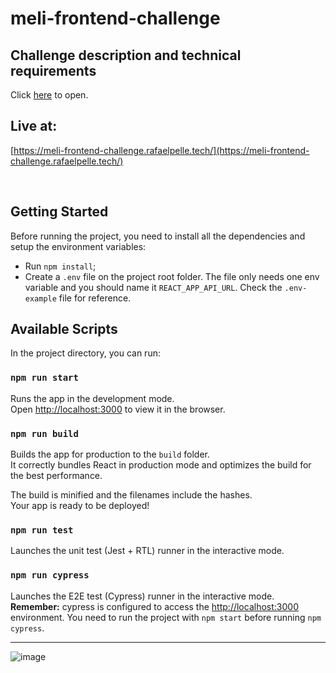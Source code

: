 # meli-frontend-challenge

## Challenge description and technical requirements

Click [here](challenge.pdf) to open.

## Live at:

[https://meli-frontend-challenge.rafaelpelle.tech/](https://meli-frontend-challenge.rafaelpelle.tech/)

<br>

## Getting Started

Before running the project, you need to install all the dependencies and setup the environment variables:

- Run `npm install`;
- Create a `.env` file on the project root folder. The file only needs one env variable and you should name it `REACT_APP_API_URL`. Check the `.env-example` file for reference.

## Available Scripts

In the project directory, you can run:

### `npm run start`

Runs the app in the development mode.\
Open [http://localhost:3000](http://localhost:3000) to view it in the browser.

### `npm run build`

Builds the app for production to the `build` folder.\
It correctly bundles React in production mode and optimizes the build for the best performance.

The build is minified and the filenames include the hashes.\
Your app is ready to be deployed!

### `npm run test`

Launches the unit test (Jest + RTL) runner in the interactive mode.

### `npm run cypress`

Launches the E2E test (Cypress) runner in the interactive mode. **Remember:** cypress is configured to access the [http://localhost:3000](http://localhost:3000) environment. You need to run the project with `npm start` before running `npm cypress`.

<hr />

![image](https://github.com/rafaelpelle/meli-frontend-challenge/assets/12041847/29c8c3a8-56ea-4c74-b284-dd9ad8fa68f1)

